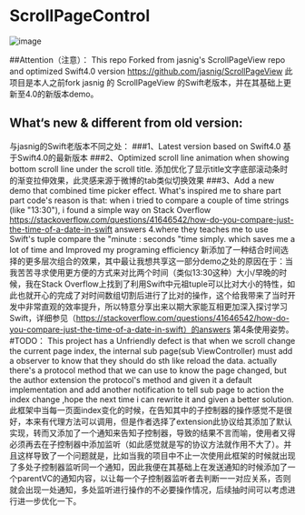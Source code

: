 # ScrollPageControl
![image](https://github.com/lawrencehjf/ScrollPageControl/blob/dev/no13.gif)

##Attention（注意）：
This repo Forked from jasnig's ScrollPageView repo and optimized Swift4.0 version https://github.com/jasnig/ScrollPageView
此项目是本人之前fork jasnig 的 ScrollPageView 的Swift老版本，并在其基础上更新至4.0的新版本demo。
## What‘s new & different from old version:
与jasnig的Swift老版本不同之处：
###1、Latest version based on Swift4.0
	基于Swift4.0的最新版本
###2、Optimized scroll line animation when showing bottom scroll line under the scroll title.
	添加优化了显示title文字底部滚动条时的渐变拉伸效果，此灵感来源于微博的tab类似切换效果
###3、Add a new demo that combined time picker effect. What's inspired me to share part part code's reason is that: when i tried to compare a couple of time strings (like "13:30"), i found a simple way on Stack Overflow https://stackoverflow.com/questions/41646542/how-do-you-compare-just-the-time-of-a-date-in-swift answers 4.where they teaches me to use Swift's tuple compare the "minute : seconds "time simply. which saves me a lot of time and Improved my programing efficiency
	新添加了一种结合时间选择的更多层次组合的效果，其中最让我想共享这一部分demo之处的原因在于：当我苦苦寻求使用更方便的方式来对比两个时间（类似13:30这种）大小/早晚的时候，我在Stack Overflow上找到了利用Swift中元祖tuple可以比对大小的特性，如此也就开心的完成了对时间数组切割后进行了比对的操作，这个给我带来了当时开发中非常直观的效率提升，所以特意分享出来以期大家能互相更加深入探讨学习Swift，详细参见（https://stackoverflow.com/questions/41646542/how-do-you-compare-just-the-time-of-a-date-in-swift）的answers 第4条使用姿势。
#TODO：
This project has a Unfriendly defect is that when we scroll change the current page index, the internal sub page(sub ViewController) must add a  observer to know that they should do sth like reload the data. actually there's a protocol method that we can use to know the page changed, but the author extension the protocol's method and given it a default implementation and add another notification to tell sub page to action the index change ,hope the next time i can rewrite it and given a better solution.
此框架中当每一页面index变化的时候，在告知其中的子控制器的操作感觉不是很好，本来有代理方法可以调用，但是作者选择了extension此协议给其添加了默认实现，转而又添加了一个通知来告知子控制器，导致的结果不言而喻，使用者又得必须再去在子控制器中添加监听（如此感觉就是写的协议方法就作用不大了）。并且这样导致了一个问题就是，比如当我的项目中不止一次使用此框架的时候就出现了多处子控制器监听同一个通知，因此我便在其基础上在发送通知的时候添加了一个parentVC的通知内容，以让每一个子控制器监听者去判断一一对应关系，否则就会出现一处通知，多处监听进行操作的不必要操作情况，后续抽时间可以考虑进行进一步优化一下。



